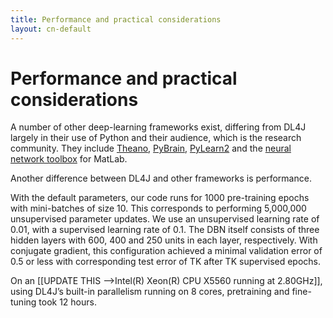 ```yaml
---
title: Performance and practical considerations
layout: cn-default
---
```


# Performance and practical considerations

A number of other deep-learning frameworks exist, differing from DL4J largely in their use of Python and their audience, which is the research community. They include [Theano](http://deeplearning.net/software/theano/), [PyBrain](http://pybrain.org/), [PyLearn2](http://deeplearning.net/software/pylearn2/) and the [neural network toolbox](http://www.mathworks.com/products/neural-network/) for MatLab.

Another difference between DL4J and other frameworks is performance. 

With the default parameters, our code runs for 1000 pre-training epochs with mini-batches of size 10. This corresponds to performing 5,000,000 unsupervised parameter updates. We use an unsupervised learning rate of 0.01, with a supervised learning rate of 0.1. The DBN itself consists of three hidden layers with 600, 400 and 250 units in each layer, respectively. With conjugate gradient, this configuration achieved a minimal validation error of 0.5 or less with corresponding test error of TK after TK supervised epochs.

On an [[UPDATE THIS -->Intel(R) Xeon(R) CPU X5560 running at 2.80GHz]], using DL4J’s built-in parallelism running on 8 cores, pretraining and fine-tuning took 12 hours.